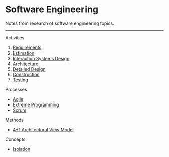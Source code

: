 # Software Engineering
Notes from research of software engineering topics.

----------

Activities

1. [Requirements](/Activities/01-requirements.md)
2. [Estimation](/Activities/02-estimation.md)
3. [Interaction Systems Design](/Activities/03-interactive-systems-design.md)
4. [Architecture](/Activities/04-architecture.md)
5. [Detailed Design](/Activities/05-detailed-design.md)
6. [Construction](/Activities/06-construction.md)
7. [Testing](/Activities/07-testing.md)

Processes

- [Agile](/Processes/agile.md)
- [Extreme Programming](/Processes/extreme-programming.md)
- [Scrum](/Processes/scrum.md)

Methods

- [4+1 Architectural View Model](/Methods/4+1-view-model.md)

Concepts

- [Isolation](/Concepts/isolation.md)
